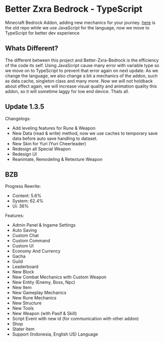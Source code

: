 # Better Zxra Bedrock - TypeScript

Minecraft Bedrock Addon, adding new mechanics for your journey. [here]("https://github.com/CrzxaExe/Better-Zxra-Bedrock") is the old repo while we use JavaScript for the language, now we move to TypeScript for better dev experience

## Whats Different?

The different between this project and Better-Zxra-Bedrock is the efficiency of the code its self. Using JavaScript cause many error with variable type so we move on to TypeScript to prevent that error again on next update. As we change the language, we also change a bit a mechanics of the addon, such as data cache, singleton class and many more. Now we will not holdback about effect again, we will increase visual quality and animation quality this addon, so it will sometime laggy for low end device. Thats all.

## Update 1.3.5

Changelogs:

- Add leveling features for Rune & Weapon
- New Data (read & write) method, now we use caches to temporary save data before auto save handling to dataset.
- New Skin for Yuri (Yuri Cheerleader)
- Redesign all Special Weapon
- Redesign UI
- Reanimate, Remodeling & Retexture Weapon

## BZB

Progress Rewrite:

- Content: 5.6%
- System: 62.4%
- Ui: 36%

Features:

- Admin Panel & Ingame Settings
- Auto Saving
- Custom Chat
- Custom Command
- Custom UI
- Economy And Currency
- Gacha
- Guild
- Leaderboard
- New Block
- New Combat Mechanics with Custom Weapon
- New Entity (Enemy, Boss, Npc)
- New Item
- New Gameplay Mechanics
- New Rune Mechanics
- New Structure
- New Tools
- New Weapon (with Pasif & Skill)
- Script Event with new id (for communication with other addon)
- Shop
- Stater Item
- Support (Indonesia, English US) Language
